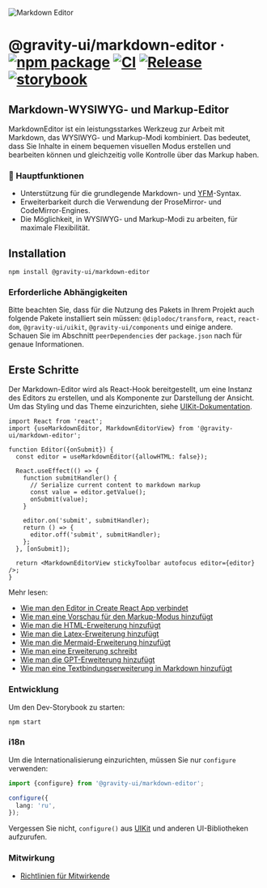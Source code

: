 ![Markdown Editor](https://github.com/user-attachments/assets/0b4e5f65-54cf-475f-9c68-557a4e9edb46)

# @gravity-ui/markdown-editor &middot; [![npm package](https://img.shields.io/npm/v/@gravity-ui/markdown-editor)](https://www.npmjs.com/package/@gravity-ui/markdown-editor) [![CI](https://img.shields.io/github/actions/workflow/status/gravity-ui/markdown-editor/ci.yml?branch=main&label=CI)](https://github.com/gravity-ui/markdown-editor/actions/workflows/ci.yml?query=branch:main) [![Release](https://img.shields.io/github/actions/workflow/status/gravity-ui/markdown-editor/release.yml?branch=main&label=Release)](https://github.com/gravity-ui/markdown-editor/actions/workflows/release.yml?query=branch:main) [![storybook](https://img.shields.io/badge/Storybook-deployed-ff4685)](https://preview.gravity-ui.com/md-editor/)

## Markdown-WYSIWYG- und Markup-Editor

MarkdownEditor ist ein leistungsstarkes Werkzeug zur Arbeit mit Markdown, das WYSIWYG- und Markup-Modi kombiniert. Das bedeutet, dass Sie Inhalte in einem bequemen visuellen Modus erstellen und bearbeiten können und gleichzeitig volle Kontrolle über das Markup haben.

### 🔧 Hauptfunktionen

- Unterstützung für die grundlegende Markdown- und [YFM](https://ydocs.tech)-Syntax.
- Erweiterbarkeit durch die Verwendung der ProseMirror- und CodeMirror-Engines.
- Die Möglichkeit, in WYSIWYG- und Markup-Modi zu arbeiten, für maximale Flexibilität.

## Installation

```shell
npm install @gravity-ui/markdown-editor
```

### Erforderliche Abhängigkeiten

Bitte beachten Sie, dass für die Nutzung des Pakets in Ihrem Projekt auch folgende Pakete installiert sein müssen: `@diplodoc/transform`, `react`, `react-dom`, `@gravity-ui/uikit`, `@gravity-ui/components` und einige andere. Schauen Sie im Abschnitt `peerDependencies` der `package.json` nach für genaue Informationen.

## Erste Schritte

Der Markdown-Editor wird als React-Hook bereitgestellt, um eine Instanz des Editors zu erstellen, und als Komponente zur Darstellung der Ansicht.  
Um das Styling und das Theme einzurichten, siehe [UIKit-Dokumentation](https://github.com/gravity-ui/uikit?tab=readme-ov-file#styles).

```tsx
import React from 'react';
import {useMarkdownEditor, MarkdownEditorView} from '@gravity-ui/markdown-editor';

function Editor({onSubmit}) {
  const editor = useMarkdownEditor({allowHTML: false});

  React.useEffect(() => {
    function submitHandler() {
      // Serialize current content to markdown markup
      const value = editor.getValue();
      onSubmit(value);
    }

    editor.on('submit', submitHandler);
    return () => {
      editor.off('submit', submitHandler);
    };
  }, [onSubmit]);

  return <MarkdownEditorView stickyToolbar autofocus editor={editor} />;
}
```
Mehr lesen:
- [Wie man den Editor in Create React App verbindet](https://preview.gravity-ui.com/md-editor/?path=/docs/docs-getting-started-create-react-app--docs)
- [Wie man eine Vorschau für den Markup-Modus hinzufügt](https://preview.gravity-ui.com/md-editor/?path=/docs/docs-getting-started-preview--docs)
- [Wie man die HTML-Erweiterung hinzufügt](https://preview.gravity-ui.com/md-editor/?path=/docs/docs-extensions-html-block--docs)
- [Wie man die Latex-Erweiterung hinzufügt](https://preview.gravity-ui.com/md-editor/?path=/docs/docs-extensions-latex-extension--docs)
- [Wie man die Mermaid-Erweiterung hinzufügt](https://preview.gravity-ui.com/md-editor/?path=/docs/docs-extensions-mermaid-extension--docs)
- [Wie man eine Erweiterung schreibt](https://preview.gravity-ui.com/md-editor/?path=/docs/docs-develop-extension-creation--docs)
- [Wie man die GPT-Erweiterung hinzufügt](https://preview.gravity-ui.com/md-editor/?path=/docs/docs-extensions-gpt--docs)
- [Wie man eine Textbindungserweiterung in Markdown hinzufügt](https://preview.gravity-ui.com/md-editor/?path=/docs/docs-develop-extension-with-popup--docs)

### Entwicklung
Um den Dev-Storybook zu starten:

```shell
npm start
```

### i18n

Um die Internationalisierung einzurichten, müssen Sie nur `configure` verwenden:

```typescript
import {configure} from '@gravity-ui/markdown-editor';

configure({
  lang: 'ru',
});
```

Vergessen Sie nicht, `configure()` aus [UIKit](https://github.com/gravity-ui/uikit?tab=readme-ov-file#i18n) und anderen UI-Bibliotheken aufzurufen.

### Mitwirkung

- [Richtlinien für Mitwirkende](https://preview.gravity-ui.com/md-editor/?path=/docs/docs-contributing--docs)